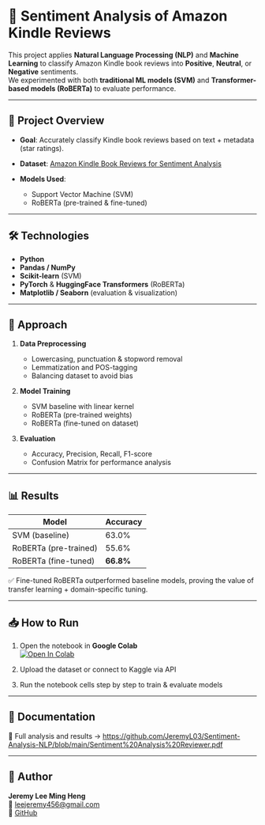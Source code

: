 # 📖 Sentiment Analysis of Amazon Kindle Reviews  

This project applies **Natural Language Processing (NLP)** and **Machine Learning** to classify Amazon Kindle book reviews into **Positive**, **Neutral**, or **Negative** sentiments.  
We experimented with both **traditional ML models (SVM)** and **Transformer-based models (RoBERTa)** to evaluate performance.  

---

## 🚀 Project Overview
- **Goal**: Accurately classify Kindle book reviews based on text + metadata (star ratings).  
- **Dataset**: [Amazon Kindle Book Reviews for Sentiment Analysis](https://www.kaggle.com/datasets/meetnagadia/amazon-kindle-book-review-for-sentiment-analysis)
   
- **Models Used**:
  - Support Vector Machine (SVM)
  - RoBERTa (pre-trained & fine-tuned)

---

## 🛠️ Technologies
- **Python**  
- **Pandas / NumPy**  
- **Scikit-learn** (SVM)  
- **PyTorch** & **HuggingFace Transformers** (RoBERTa)  
- **Matplotlib / Seaborn** (evaluation & visualization)  

---

## 🔑 Approach
1. **Data Preprocessing**  
   - Lowercasing, punctuation & stopword removal  
   - Lemmatization and POS-tagging  
   - Balancing dataset to avoid bias  

2. **Model Training**  
   - SVM baseline with linear kernel  
   - RoBERTa (pre-trained weights)  
   - RoBERTa (fine-tuned on dataset)  

3. **Evaluation**  
   - Accuracy, Precision, Recall, F1-score  
   - Confusion Matrix for performance analysis  

---

## 📊 Results
| Model                   | Accuracy |
|--------------------------|----------|
| SVM (baseline)           | 63.0%    |
| RoBERTa (pre-trained)    | 55.6%    |
| RoBERTa (fine-tuned)     | **66.8%** |

✅ Fine-tuned RoBERTa outperformed baseline models, proving the value of transfer learning + domain-specific tuning.  

---

## 📥 How to Run
1. Open the notebook in **Google Colab**  
   [![Open In Colab](https://colab.research.google.com/assets/colab-badge.svg)](https://colab.research.google.com/)  

2. Upload the dataset or connect to Kaggle via API  
3. Run the notebook cells step by step to train & evaluate models  

---

## 📑 Documentation
📄 Full analysis and results → https://github.com/JeremyL03/Sentiment-Analysis-NLP/blob/main/Sentiment%20Analysis%20Reviewer.pdf 

---

## 👤 Author
**Jeremy Lee Ming Heng**  
📧 leejeremy456@gmail.com  
🔗 [GitHub](https://github.com/JeremyL03)  

